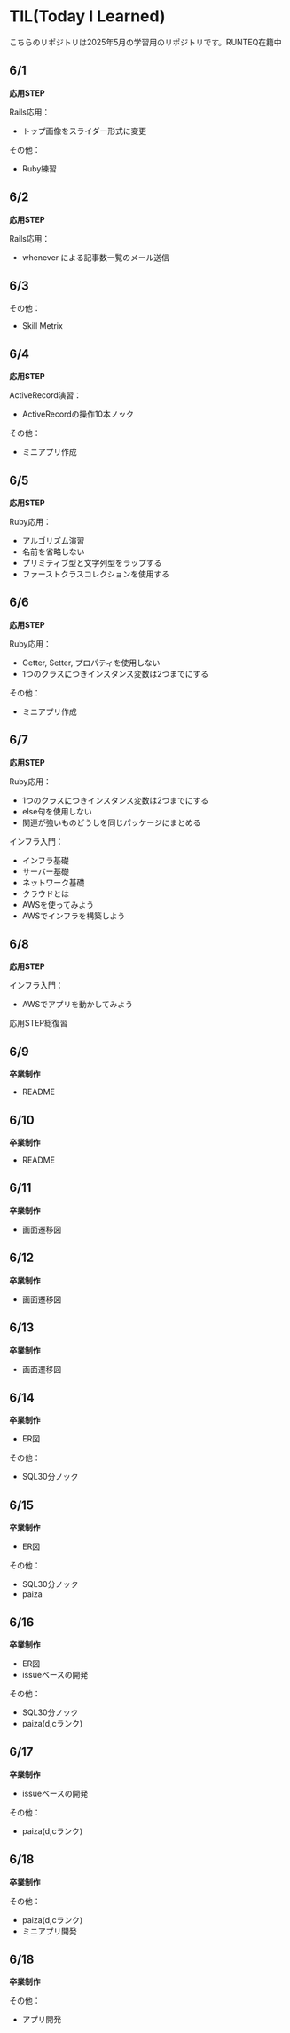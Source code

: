 # TIL(Today I Learned)

こちらのリポジトリは2025年5月の学習用のリポジトリです。RUNTEQ在籍中

## 6/1
**応用STEP**

Rails応用：
- トップ画像をスライダー形式に変更

その他：
- Ruby練習

## 6/2
**応用STEP**

Rails応用：
- whenever による記事数一覧のメール送信

## 6/3

その他：
- Skill Metrix

## 6/4
**応用STEP**

ActiveRecord演習：
- ActiveRecordの操作10本ノック

その他：
- ミニアプリ作成

## 6/5
**応用STEP**

Ruby応用：
- アルゴリズム演習
- 名前を省略しない
- プリミティブ型と文字列型をラップする
- ファーストクラスコレクションを使用する

## 6/6
**応用STEP**

Ruby応用：
- Getter, Setter, プロパティを使用しない
- 1つのクラスにつきインスタンス変数は2つまでにする

その他：
- ミニアプリ作成

## 6/7
**応用STEP**

Ruby応用：
- 1つのクラスにつきインスタンス変数は2つまでにする
- else句を使用しない
- 関連が強いものどうしを同じパッケージにまとめる

インフラ入門：
- インフラ基礎
- サーバー基礎
- ネットワーク基礎
- クラウドとは
- AWSを使ってみよう
- AWSでインフラを構築しよう

## 6/8
**応用STEP**

インフラ入門：
- AWSでアプリを動かしてみよう

応用STEP総復習

## 6/9
**卒業制作**

- README

## 6/10
**卒業制作**

- README

## 6/11
**卒業制作**

- 画面遷移図

## 6/12
**卒業制作**

- 画面遷移図

## 6/13
**卒業制作**

- 画面遷移図

## 6/14
**卒業制作**

- ER図

その他：
- SQL30分ノック

## 6/15
**卒業制作**

- ER図

その他：
- SQL30分ノック
- paiza

## 6/16
**卒業制作**

- ER図
- issueベースの開発

その他：
- SQL30分ノック
- paiza(d,cランク)

## 6/17
**卒業制作**

- issueベースの開発

その他：
- paiza(d,cランク)

## 6/18
**卒業制作**

その他：
- paiza(d,cランク)
- ミニアプリ開発

## 6/18
**卒業制作**

その他：
- アプリ開発

